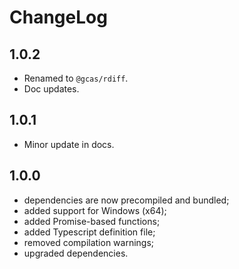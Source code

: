 # ChangeLog

## 1.0.2

-   Renamed to `@gcas/rdiff`.
-   Doc updates.

## 1.0.1

-   Minor update in docs.

## 1.0.0

-   dependencies are now precompiled and bundled;
-   added support for Windows (x64);
-   added Promise-based functions;
-   added Typescript definition file;
-   removed compilation warnings;
-   upgraded dependencies.

